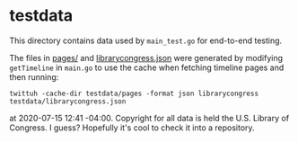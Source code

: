 # testdata

This directory contains data used by `main_test.go` for end-to-end testing.

The files in [pages/](pages/) and [librarycongress.json](librarycongress.json)
were generated by modifying `getTimeline` in `main.go` to use the cache when
fetching timeline pages and then running:

```
twittuh -cache-dir testdata/pages -format json librarycongress testdata/librarycongress.json
```

at 2020-07-15 12:41 -04:00. Copyright for all data is held the U.S. Library of
Congress. I guess? Hopefully it's cool to check it into a repository.
